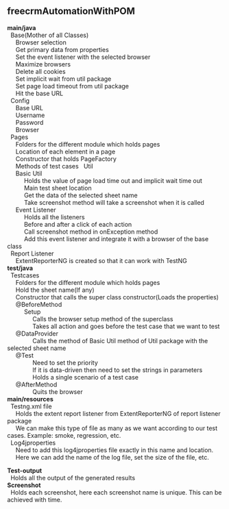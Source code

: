 ## freecrmAutomationWithPOM
**main/java**<br />
 &nbsp;&nbsp;Base(Mother of all Classes)<br />
    &nbsp;&nbsp;&nbsp;&nbsp;&nbsp;Browser selection<br />
    &nbsp;&nbsp;&nbsp;&nbsp;&nbsp;Get primary data from properties<br />
    &nbsp;&nbsp;&nbsp;&nbsp;&nbsp;Set the event listener with the selected browser<br />
    &nbsp;&nbsp;&nbsp;&nbsp;&nbsp;Maximize browsers<br />
    &nbsp;&nbsp;&nbsp;&nbsp;&nbsp;Delete all cookies<br />
    &nbsp;&nbsp;&nbsp;&nbsp;&nbsp;Set implicit wait from util package<br />
    &nbsp;&nbsp;&nbsp;&nbsp;&nbsp;Set page load timeout from util package<br />
    &nbsp;&nbsp;&nbsp;&nbsp;&nbsp;Hit the base URL<br />
  &nbsp;&nbsp;Config<br />
    &nbsp;&nbsp;&nbsp;&nbsp;&nbsp;Base URL<br />
    &nbsp;&nbsp;&nbsp;&nbsp;&nbsp;Username<br />
    &nbsp;&nbsp;&nbsp;&nbsp;&nbsp;Password<br />
    &nbsp;&nbsp;&nbsp;&nbsp;&nbsp;Browser<br />
  &nbsp;&nbsp;Pages<br />
    &nbsp;&nbsp;&nbsp;&nbsp;&nbsp;Folders for the different module which holds pages<br />
    &nbsp;&nbsp;&nbsp;&nbsp;&nbsp;Location of each element in a page<br />
    &nbsp;&nbsp;&nbsp;&nbsp;&nbsp;Constructor that holds PageFactory<br />
    &nbsp;&nbsp;&nbsp;&nbsp;&nbsp;Methods of test cases
  &nbsp;&nbsp;Util<br />
    &nbsp;&nbsp;&nbsp;&nbsp;&nbsp;Basic Util<br />
      &nbsp;&nbsp;&nbsp;&nbsp;&nbsp;&nbsp;&nbsp;&nbsp;&nbsp;&nbsp;Holds the value of page load time out and implicit wait time out<br />
      &nbsp;&nbsp;&nbsp;&nbsp;&nbsp;&nbsp;&nbsp;&nbsp;&nbsp;&nbsp;Main test sheet location<br />
      &nbsp;&nbsp;&nbsp;&nbsp;&nbsp;&nbsp;&nbsp;&nbsp;&nbsp;&nbsp;Get the data of the selected sheet name<br />
      &nbsp;&nbsp;&nbsp;&nbsp;&nbsp;&nbsp;&nbsp;&nbsp;&nbsp;&nbsp;Take screenshot method will take a screenshot when it is called<br />
    &nbsp;&nbsp;&nbsp;&nbsp;&nbsp;Event Listener<br />
      &nbsp;&nbsp;&nbsp;&nbsp;&nbsp;&nbsp;&nbsp;&nbsp;&nbsp;&nbsp;Holds all the listeners <br />
      &nbsp;&nbsp;&nbsp;&nbsp;&nbsp;&nbsp;&nbsp;&nbsp;&nbsp;&nbsp;Before and after a click of each action<br />
      &nbsp;&nbsp;&nbsp;&nbsp;&nbsp;&nbsp;&nbsp;&nbsp;&nbsp;&nbsp;Call screenshot method in onException method<br />
      &nbsp;&nbsp;&nbsp;&nbsp;&nbsp;&nbsp;&nbsp;&nbsp;&nbsp;&nbsp;Add this event listener and integrate it with a browser of the base class<br />
  &nbsp;&nbsp;Report Listener<br />
    &nbsp;&nbsp;&nbsp;&nbsp;&nbsp;ExtentReporterNG is created so that it can work with TestNG<br />
**test/java**<br />
  &nbsp;&nbsp;Testcases<br />
    &nbsp;&nbsp;&nbsp;&nbsp;&nbsp;Folders for the different module which holds pages<br />
    &nbsp;&nbsp;&nbsp;&nbsp;&nbsp;Hold the sheet name(If any)<br />
    &nbsp;&nbsp;&nbsp;&nbsp;&nbsp;Constructor that calls the super class constructor(Loads the properties)<br />
    &nbsp;&nbsp;&nbsp;&nbsp;&nbsp;@BeforeMethod<br />
      &nbsp;&nbsp;&nbsp;&nbsp;&nbsp;&nbsp;&nbsp;&nbsp;&nbsp;&nbsp;Setup<br />
        &nbsp;&nbsp;&nbsp;&nbsp;&nbsp;&nbsp;&nbsp;&nbsp;&nbsp;&nbsp;&nbsp;&nbsp;&nbsp;&nbsp;&nbsp;Calls the browser setup method of the superclass<br />
        &nbsp;&nbsp;&nbsp;&nbsp;&nbsp;&nbsp;&nbsp;&nbsp;&nbsp;&nbsp;&nbsp;&nbsp;&nbsp;&nbsp;&nbsp;Takes all action and goes before the test case that we want to test<br />
    &nbsp;&nbsp;&nbsp;&nbsp;&nbsp;@DataProvider<br />
        &nbsp;&nbsp;&nbsp;&nbsp;&nbsp;&nbsp;&nbsp;&nbsp;&nbsp;&nbsp;&nbsp;&nbsp;&nbsp;&nbsp;&nbsp;Calls the method of Basic Util method of Util package with the selected sheet name<br />
    &nbsp;&nbsp;&nbsp;&nbsp;&nbsp;@Test<br />
      &nbsp;&nbsp;&nbsp;&nbsp;&nbsp;&nbsp;&nbsp;&nbsp;&nbsp;&nbsp;&nbsp;&nbsp;&nbsp;&nbsp;&nbsp;Need to set the priority <br />
      &nbsp;&nbsp;&nbsp;&nbsp;&nbsp;&nbsp;&nbsp;&nbsp;&nbsp;&nbsp;&nbsp;&nbsp;&nbsp;&nbsp;&nbsp;If it is data-driven then need to set the strings in parameters<br />
      &nbsp;&nbsp;&nbsp;&nbsp;&nbsp;&nbsp;&nbsp;&nbsp;&nbsp;&nbsp;&nbsp;&nbsp;&nbsp;&nbsp;&nbsp;Holds a single scenario of a test case<br />
    &nbsp;&nbsp;&nbsp;&nbsp;&nbsp;@AfterMethod<br />
      &nbsp;&nbsp;&nbsp;&nbsp;&nbsp;&nbsp;&nbsp;&nbsp;&nbsp;&nbsp;&nbsp;&nbsp;&nbsp;&nbsp;&nbsp;Quits the browser<br />
**main/resources**<br />
  &nbsp;&nbsp;Testng.xml file<br />
    &nbsp;&nbsp;&nbsp;&nbsp;&nbsp;Holds the extent report listener from ExtentReporterNG of report listener package<br />
    &nbsp;&nbsp;&nbsp;&nbsp;&nbsp;We can make this type of file as many as we want according to our test cases. Example: smoke, regression, etc.<br />
  &nbsp;&nbsp;Log4jproperties<br />
    &nbsp;&nbsp;&nbsp;&nbsp;&nbsp;Need to add this log4jproperties file exactly in this name and location.<br />
    &nbsp;&nbsp;&nbsp;&nbsp;&nbsp;Here we can add the name of the log file, set the size of the file, etc.<br />

**Test-output**<br />
  &nbsp;&nbsp;Holds all the output of the generated results<br />
**Screenshot**<br />
  &nbsp;&nbsp;Holds each screenshot, here each screenshot name is unique. This can be achieved with time.<br />
